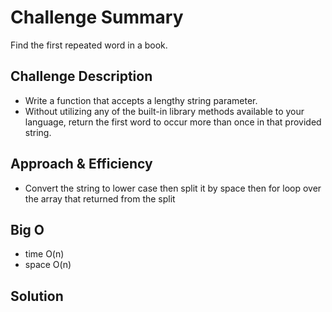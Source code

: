 # Challenge Summary

Find the first repeated word in a book.

## Challenge Description

- Write a function that accepts a lengthy string parameter. 
- Without utilizing any of the built-in library methods available to your language, return the first word to occur more than once in that provided string.

## Approach & Efficiency

- Convert the string to lower case then split it by space then for loop over the array that returned from the split

## Big O

- time O(n)
- space O(n)

## Solution
